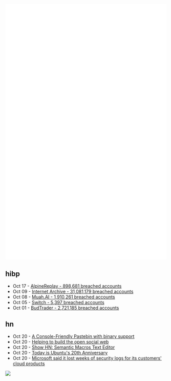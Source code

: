 ![Metrics](https://raw.githubusercontent.com/phixion/phixion/master/metrics.svg)

## hibp

<!--
for https://github.com/phixion/phixion/blob/main/.github/workflows/feeds.yml
-->
<!--START_SECTION:haveibeenpwnd-->
- Oct 17 - [AlpineReplay - 898,681 breached accounts](https://haveibeenpwned.com/PwnedWebsites#AlpineReplay)
- Oct 09 - [Internet Archive - 31,081,179 breached accounts](https://haveibeenpwned.com/PwnedWebsites#InternetArchive)
- Oct 08 - [Muah.AI - 1,910,261 breached accounts](https://haveibeenpwned.com/PwnedWebsites#Muah)
- Oct 05 - [Switch - 5,397 breached accounts](https://haveibeenpwned.com/PwnedWebsites#Switch)
- Oct 01 - [BudTrader - 2,721,185 breached accounts](https://haveibeenpwned.com/PwnedWebsites#BudTrader)
<!--END_SECTION:haveibeenpwnd-->

## hn

<!--
for https://github.com/phixion/phixion/blob/main/.github/workflows/feeds.yml
-->
<!--START_SECTION:hn-->
- Oct 20 - [A Console-Friendly Pastebin with binary support](https://paste.c-net.org/)
- Oct 20 - [Helping to build the open social web](https://werd.io/2024/helping-to-build-the-open-social-web)
- Oct 20 - [Show HN: Semantic Macros Text Editor](https://samtxt.samrawal.com/)
- Oct 20 - [Today is Ubuntu's 20th Anniversary](https://lists.ubuntu.com/archives/ubuntu-announce/2004-October/000003.html)
- Oct 20 - [Microsoft said it lost weeks of security logs for its customers' cloud products](https://techcrunch.com/2024/10/17/microsoft-said-it-lost-weeks-of-security-logs-for-its-customers-cloud-products/)
<!--END_SECTION:hn-->

<!--
for https://yhype.me
-->
![](https://hit.yhype.me/github/profile?user_id=13013670)
